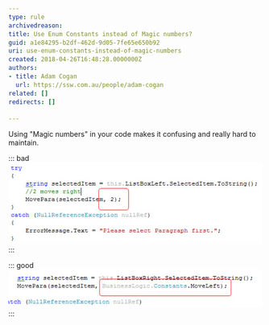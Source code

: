 ```yaml
---
type: rule
archivedreason: 
title: Use Enum Constants instead of Magic numbers?
guid: a1e84295-b2df-462d-9d05-7fe65e650b92
uri: use-enum-constants-instead-of-magic-numbers
created: 2018-04-26T16:48:28.0000000Z
authors:
- title: Adam Cogan
  url: https://ssw.com.au/people/adam-cogan
related: []
redirects: []

---
```


Using "Magic numbers" in your code makes it confusing and really hard to maintain.

<!--endintro-->


::: bad  
![Figure: Bad example - "Magic Number" works, but is a bad idea](MagicNumberBad.jpg)  
:::


::: good  
![Figure: Good example - No Magic Number, looks good and is easy to manage](MagicNumberGood.jpg)  
:::
